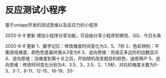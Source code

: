 # 反应测试小程序
基于uniapp开发的测试思维以及反应力的小程序

2020-8-9  更新
增加小程序分享功能，可自由分享小程序到微信、QQ、今日头条

2020-8-8  更新
1、数字记忆：修改难度时间变化为3、5、7秒
2、色彩辨别：平衡游戏难度，颜色色差最终值从3变为6
3、逆向思维：完成正多边形的边数显示
4、逆向思维：当难度到第十关之后，开始随机改变题目的颜色，迷惑用户
5、逆向思维：修改时间变化分别为4、3.5、3、2.5、2、1.5秒，对应的难度关数为0-3、3-7、8-11、12-15、16-19、20-
